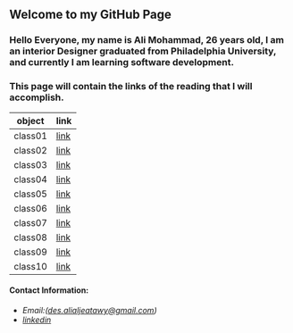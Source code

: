 ## Welcome to my GitHub Page


### Hello Everyone, my name is Ali Mohammad, 26 years old, I am an interior Designer graduated from Philadelphia University, and currently I am learning software development.

### This page will contain the links of the reading that I will accomplish.

object|link
------|------
class01|[link](https://alialjeatawy.github.io/reading-notes201/class-01)
class02|[link](https://alialjeatawy.github.io/reading-notes201/class-02)
class03|[link](https://alialjeatawy.github.io/reading-notes201/class-03)
class04|[link](https://alialjeatawy.github.io/reading-notes201/class-04)
class05|[link](https://alialjeatawy.github.io/reading-notes201/class-05)
class06|[link](https://alialjeatawy.github.io/reading-notes201/class-06)
class07|[link](https://alialjeatawy.github.io/reading-notes201/class-07)
class08|[link](https://alialjeatawy.github.io/reading-notes201/class-08)
class09|[link](https://alialjeatawy.github.io/reading-notes201/class-09)
class10|[link](https://alialjeatawy.github.io/reading-notes201/class-10)







#### Contact Information:

* *Email:(des.alialjeatawy@gmail.com)*
* *[linkedin](https://www.linkedin.com/in/ali-mohammad1994/)*